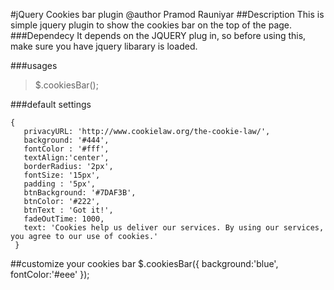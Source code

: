 #jQuery Cookies bar plugin
@author Pramod Rauniyar 
##Description 
This is simple jquery plugin to show the cookies bar on the top of the page.
###Dependecy
It depends on the JQUERY plug in, so before using this, make sure you have jquery libarary is loaded. 

###usages
> $.cookiesBar();

###default settings

    {
       privacyURL: 'http://www.cookielaw.org/the-cookie-law/',
       background: '#444',
       fontColor : '#fff',
       textAlign:'center',
       borderRadius: '2px',
       fontSize: '15px',
       padding : '5px',
       btnBackground: '#7DAF3B',
       btnColor: '#222',
       btnText : 'Got it!',
       fadeOutTime: 1000,
       text: 'Cookies help us deliver our services. By using our services, you agree to our use of cookies.'
     }
  		
##customize your cookies bar
	 $.cookiesBar({
					 background:'blue',
					 fontColor:'#eee'
				 });
